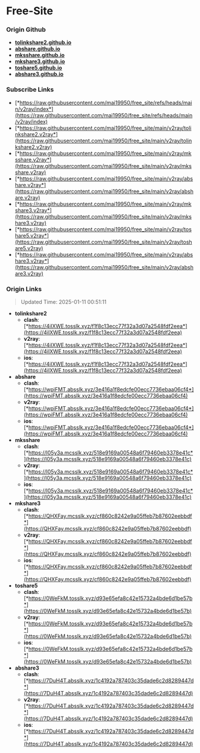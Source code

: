 # Free-Site

### Origin Github

- [**tolinkshare2.github.io**](https://github.com/tolinkshare2/tolinkshare2.github.io)
- [**abshare.github.io**](https://github.com/abshare/abshare.github.io)
- [**mksshare.github.io**](https://github.com/mksshare/mksshare.github.io)
- [**mkshare3.github.io**](https://github.com/mkshare3/mkshare3.github.io)
- [**toshare5.github.io**](https://github.com/toshare5/toshare5.github.io)
- [**abshare3.github.io**](https://github.com/abshare3/abshare3.github.io)

### Subscribe Links

- [*https://raw.githubusercontent.com/mai19950/free_site/refs/heads/main/v2ray/index*](https://raw.githubusercontent.com/mai19950/free_site/refs/heads/main/v2ray/index)
- [*https://raw.githubusercontent.com/mai19950/free_site/main/v2ray/tolinkshare2.v2ray*](https://raw.githubusercontent.com/mai19950/free_site/main/v2ray/tolinkshare2.v2ray)
- [*https://raw.githubusercontent.com/mai19950/free_site/main/v2ray/mksshare.v2ray*](https://raw.githubusercontent.com/mai19950/free_site/main/v2ray/mksshare.v2ray)
- [*https://raw.githubusercontent.com/mai19950/free_site/main/v2ray/abshare.v2ray*](https://raw.githubusercontent.com/mai19950/free_site/main/v2ray/abshare.v2ray)
- [*https://raw.githubusercontent.com/mai19950/free_site/main/v2ray/mkshare3.v2ray*](https://raw.githubusercontent.com/mai19950/free_site/main/v2ray/mkshare3.v2ray)
- [*https://raw.githubusercontent.com/mai19950/free_site/main/v2ray/toshare5.v2ray*](https://raw.githubusercontent.com/mai19950/free_site/main/v2ray/toshare5.v2ray)
- [*https://raw.githubusercontent.com/mai19950/free_site/main/v2ray/abshare3.v2ray*](https://raw.githubusercontent.com/mai19950/free_site/main/v2ray/abshare3.v2ray)

### Origin Links

> Updated Time: 2025-01-11 00:51:11

- **tolinkshare2**
  - **clash**: [*https://4iIXWE.tosslk.xyz/f1f8c13ecc77f32a3d07a2548fdf2eea*](https://4iIXWE.tosslk.xyz/f1f8c13ecc77f32a3d07a2548fdf2eea)
  - **v2ray**: [*https://4iIXWE.tosslk.xyz/f1f8c13ecc77f32a3d07a2548fdf2eea*](https://4iIXWE.tosslk.xyz/f1f8c13ecc77f32a3d07a2548fdf2eea)
  - **ios**: [*https://4iIXWE.tosslk.xyz/f1f8c13ecc77f32a3d07a2548fdf2eea*](https://4iIXWE.tosslk.xyz/f1f8c13ecc77f32a3d07a2548fdf2eea)
- **abshare**
  - **clash**: [*https://wpiFMT.absslk.xyz/3e416a1f8edcfe00ecc7736ebaa06cf4*](https://wpiFMT.absslk.xyz/3e416a1f8edcfe00ecc7736ebaa06cf4)
  - **v2ray**: [*https://wpiFMT.absslk.xyz/3e416a1f8edcfe00ecc7736ebaa06cf4*](https://wpiFMT.absslk.xyz/3e416a1f8edcfe00ecc7736ebaa06cf4)
  - **ios**: [*https://wpiFMT.absslk.xyz/3e416a1f8edcfe00ecc7736ebaa06cf4*](https://wpiFMT.absslk.xyz/3e416a1f8edcfe00ecc7736ebaa06cf4)
- **mksshare**
  - **clash**: [*https://I05y3a.mcsslk.xyz/518e9169a00548a6f79460eb3378e41c*](https://I05y3a.mcsslk.xyz/518e9169a00548a6f79460eb3378e41c)
  - **v2ray**: [*https://I05y3a.mcsslk.xyz/518e9169a00548a6f79460eb3378e41c*](https://I05y3a.mcsslk.xyz/518e9169a00548a6f79460eb3378e41c)
  - **ios**: [*https://I05y3a.mcsslk.xyz/518e9169a00548a6f79460eb3378e41c*](https://I05y3a.mcsslk.xyz/518e9169a00548a6f79460eb3378e41c)
- **mkshare3**
  - **clash**: [*https://QHXFay.mcsslk.xyz/cf860c8242e9a05ffeb7b87602eebbdf*](https://QHXFay.mcsslk.xyz/cf860c8242e9a05ffeb7b87602eebbdf)
  - **v2ray**: [*https://QHXFay.mcsslk.xyz/cf860c8242e9a05ffeb7b87602eebbdf*](https://QHXFay.mcsslk.xyz/cf860c8242e9a05ffeb7b87602eebbdf)
  - **ios**: [*https://QHXFay.mcsslk.xyz/cf860c8242e9a05ffeb7b87602eebbdf*](https://QHXFay.mcsslk.xyz/cf860c8242e9a05ffeb7b87602eebbdf)
- **toshare5**
  - **clash**: [*https://0WeFkM.tosslk.xyz/d93e65efa8c42e15732a4bde6d1be57b*](https://0WeFkM.tosslk.xyz/d93e65efa8c42e15732a4bde6d1be57b)
  - **v2ray**: [*https://0WeFkM.tosslk.xyz/d93e65efa8c42e15732a4bde6d1be57b*](https://0WeFkM.tosslk.xyz/d93e65efa8c42e15732a4bde6d1be57b)
  - **ios**: [*https://0WeFkM.tosslk.xyz/d93e65efa8c42e15732a4bde6d1be57b*](https://0WeFkM.tosslk.xyz/d93e65efa8c42e15732a4bde6d1be57b)
- **abshare3**
  - **clash**: [*https://7DuH4T.absslk.xyz/1c4192a787403c35dade6c2d8289447d*](https://7DuH4T.absslk.xyz/1c4192a787403c35dade6c2d8289447d)
  - **v2ray**: [*https://7DuH4T.absslk.xyz/1c4192a787403c35dade6c2d8289447d*](https://7DuH4T.absslk.xyz/1c4192a787403c35dade6c2d8289447d)
  - **ios**: [*https://7DuH4T.absslk.xyz/1c4192a787403c35dade6c2d8289447d*](https://7DuH4T.absslk.xyz/1c4192a787403c35dade6c2d8289447d)
